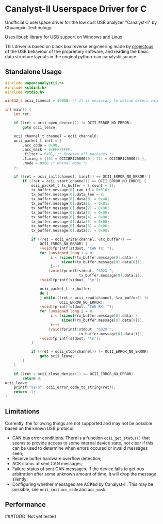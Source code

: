 # Canalyst-II Userspace Driver for C

Unofficial C userspace driver for the low cost USB analyzer "Canalyst-II" by Chuangxin Technology.

Uses [libusb](https://libusb.info/) library for USB support on Windows and Linux.

This driver is based on black box reverse engineering made by [projectgus](https://github.com/projectgus/python-canalystii) of the USB behaviour of the proprietary software, and reading the basic data structure layouts in the original python-can canalystii source.

## Standalone Usage

```c
#include <opencanalystii.h>
#include <stdint.h>
#include <stdio.h>

uint32_t ocii_timeout = 1000U; /* It is necessary to define extern value */

int main() {
    int ret;

    if ((ret = ocii_open_device()) != OCII_ERROR_NO_ERROR)
        goto ocii_leave;

    ocii_channel_t channel = ocii_channel0;
    ocii_packet_t init = {
        .acc_code = 0x00,
        .acc_mask = 0xFFFFFFFF,
        .filter = 0x01, /* Receive all packages */
        .timing = {[0] = OCIIBR125000[0], [1] = OCIIBR125000[1]},
        .mode = 0x00 /* Normal mode */
    };

    if ((ret = ocii_init(channel, &init)) == OCII_ERROR_NO_ERROR) {
        if ((ret = ocii_start(channel)) == OCII_ERROR_NO_ERROR) {
            ocii_packet_t tx_buffer = {.count = 1};
            tx_buffer.message[0].can_id = 0x610;
            tx_buffer.message[0].data_len = 8;
            tx_buffer.message[0].data[0] = 0x40;
            tx_buffer.message[0].data[1] = 0x01;
            tx_buffer.message[0].data[2] = 0x00;
            tx_buffer.message[0].data[3] = 0x00;
            tx_buffer.message[0].data[4] = 0x00;
            tx_buffer.message[0].data[5] = 0x00;
            tx_buffer.message[0].data[6] = 0x00;
            tx_buffer.message[0].data[7] = 0x00;

            if ((ret = ocii_write(channel, &tx_buffer)) ==
                OCII_ERROR_NO_ERROR) {
                (void)fprintf(stdout, "CAN TX: ");
                for (unsigned long i = 0;
                     i < (sizeof(tx_buffer.message[0].data) /
                          sizeof(tx_buffer.message[0].data[0]));
                     i++)
                    (void)fprintf(stdout, "%02X ",
                                  tx_buffer.message[0].data[i]);
                (void)fprintf(stdout, "\n");

                ocii_packet_t rx_buffer;
                do {
                } while ((ret = ocii_read(channel, &rx_buffer)) !=
                         OCII_ERROR_NO_ERROR);
                (void)fprintf(stdout, "CAN RX: ");
                for (unsigned long i = 0;
                     i < (sizeof(rx_buffer.message[0].data) /
                          sizeof(rx_buffer.message[0].data[0]));
                     i++)
                    (void)fprintf(stdout, "%02X ",
                                  rx_buffer.message[0].data[i]);
                (void)fprintf(stdout, "\n");
            }

            if ((ret = ocii_stop(channel)) != OCII_ERROR_NO_ERROR)
                goto ocii_leave;
        }
    }

    if ((ret = ocii_close_device()) == OCII_ERROR_NO_ERROR)
        return 0;
ocii_leave:
    printf("%s\n", ocii_error_code_to_string(ret));
    return -1;
}
```

## Limitations

Currently, the following things are not supported and may not be possible based on the known USB protocol:

* CAN bus error conditions. There is a function `ocii_get_status()` that seems to provide access to some internal device state, not clear if this can be used to determine when errors occured or invalid messages seen;
* Receive buffer hardware overflow detection;
* ACK status of sent CAN messages;
* Failure status of sent CAN messages. If the device fails to get bus arbitration after some unknown amount of time, it will drop the message silently;
* Configuring whether messages are ACKed by Canalyst-II. This may be possible, see `ocii_init` `acc_code` and `acc_mask`.

## Performance

###TODO: Not yet tested
